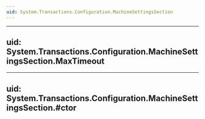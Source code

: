```yaml
---
uid: System.Transactions.Configuration.MachineSettingsSection
---
```


---
uid: System.Transactions.Configuration.MachineSettingsSection.MaxTimeout
---

---
uid: System.Transactions.Configuration.MachineSettingsSection.#ctor
---
